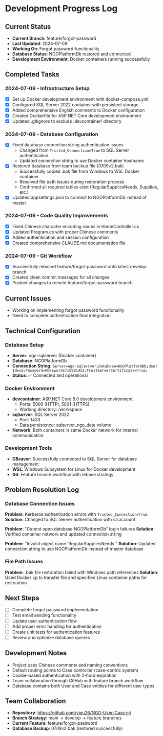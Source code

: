 # Development Progress Log

## Current Status
- **Current Branch**: feature/forgot-password
- **Last Updated**: 2024-07-09
- **Working On**: Forgot password functionality
- **Database Status**: NGOPlatformDb restored and connected
- **Development Environment**: Docker containers running successfully

## Completed Tasks

### 2024-07-09 - Infrastructure Setup
- [x] Set up Docker development environment with docker-compose.yml
- [x] Configured SQL Server 2022 container with persistent storage
- [x] Added comprehensive English comments to Docker configuration
- [x] Created Dockerfile for ASP.NET Core development environment
- [x] Updated .gitignore to exclude .devcontainer/ directory

### 2024-07-09 - Database Configuration
- [x] Fixed database connection string authentication issues
  - Changed from `Trusted_Connection=True` to SQL Server authentication
  - Updated connection string to use Docker container hostname
- [x] Restored database from team backup file (0709v2.bak)
  - Successfully copied .bak file from Windows to WSL Docker container
  - Resolved file path issues during restoration process
  - Confirmed all required tables exist (RegularSuppliesNeeds, Supplies, etc.)
- [x] Updated appsettings.json to connect to NGOPlatformDb instead of master

### 2024-07-09 - Code Quality Improvements
- [x] Fixed Chinese character encoding issues in HomeController.cs
- [x] Updated Program.cs with proper Chinese comments
- [x] Added authentication and session configuration
- [x] Created comprehensive CLAUDE.md documentation file

### 2024-07-09 - Git Workflow
- [x] Successfully rebased feature/forgot-password onto latest develop branch
- [x] Created clean commit messages for all changes
- [x] Pushed changes to remote feature/forgot-password branch

## Current Issues
- Working on implementing forgot password functionality
- Need to complete authentication flow integration

## Technical Configuration

### Database Setup
- **Server**: ngo-sqlserver (Docker container)
- **Database**: NGOPlatformDb
- **Connection String**: `Server=ngo-sqlserver;Database=NGOPlatformDb;User Id=sa;Password=P@sswords715981432;TrustServerCertificate=True;`
- **Status**: ✅ Connected and operational

### Docker Environment
- **devcontainer**: ASP.NET Core 8.0 development environment
  - Ports: 5000 (HTTP), 5001 (HTTPS)
  - Working directory: /workspace
- **sqlserver**: SQL Server 2022
  - Port: 1433
  - Data persistence: sqlserver_ngo_data volume
- **Network**: Both containers in same Docker network for internal communication

### Development Tools
- **DBeaver**: Successfully connected to SQL Server for database management
- **WSL**: Windows Subsystem for Linux for Docker development
- **Git**: Feature branch workflow with rebase strategy

## Problem Resolution Log

### Database Connection Issues
**Problem**: Kerberos authentication errors with `Trusted_Connection=True`
**Solution**: Changed to SQL Server authentication with sa account

**Problem**: "Cannot open database NGOPlatformDb" login failures
**Solution**: Verified container network and updated connection string

**Problem**: "Invalid object name 'RegularSuppliesNeeds'"
**Solution**: Updated connection string to use NGOPlatformDb instead of master database

### File Path Issues
**Problem**: .bak file restoration failed with Windows path references
**Solution**: Used Docker cp to transfer file and specified Linux container paths for restoration

## Next Steps
- [ ] Complete forgot password implementation
- [ ] Test email sending functionality
- [ ] Update user authentication flow
- [ ] Add proper error handling for authentication
- [ ] Create unit tests for authentication features
- [ ] Review and optimize database queries

## Development Notes
- Project uses Chinese comments and naming conventions
- Default routing points to Case controller (case-centric system)
- Cookie-based authentication with 2-hour expiration
- Team collaboration through GitHub with feature branch workflow
- Database contains both User and Case entities for different user types

## Team Collaboration
- **Repository**: https://github.com/yiqu26/NGO-User-Case.git
- **Branch Strategy**: main → develop → feature branches
- **Current Feature**: feature/forgot-password
- **Database Backup**: 0709v2.bak (restored successfully)